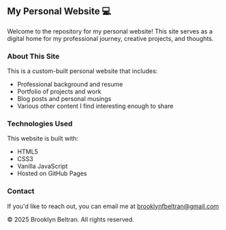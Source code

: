 ## My Personal Website 💻
Welcome to the repository for my personal website! This site serves as a digital home for my professional journey, creative projects, and thoughts.

### About This Site

This is a custom-built personal website that includes:

- Professional background and resume
- Portfolio of projects and work
- Blog posts and personal musings
- Various other content I find interesting enough to share

### Technologies Used
This website is built with:
- HTML5
- CSS3
- Vanilla JavaScript
- Hosted on GitHub Pages

### Contact
If you'd like to reach out, you can email me at brooklynfbeltran@gmail.com

© 2025 Brooklyn Beltran. All rights reserved.
